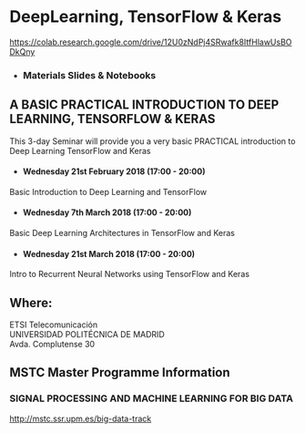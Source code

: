 
# DeepLearning, TensorFlow & Keras


https://colab.research.google.com/drive/12U0zNdPj4SRwafk8ItfHlawUsBODkQny


- ### Materials Slides & Notebooks ###

## A BASIC PRACTICAL INTRODUCTION TO DEEP LEARNING, TENSORFLOW & KERAS

This 3-day Seminar will provide you a very basic PRACTICAL introduction to Deep Learning TensorFlow and Keras



- #### Wednesday 21st February 2018 (17:00 - 20:00) <br>
Basic Introduction to Deep Learning and TensorFlow


- #### Wednesday 7th March 2018 (17:00 - 20:00)<br>
Basic Deep Learning Architectures in TensorFlow and Keras

- #### Wednesday 21st March 2018 (17:00 - 20:00)<br>
Intro to Recurrent Neural Networks using TensorFlow and Keras

## Where:<br>
ETSI Telecomunicación<br>
UNIVERSIDAD POLITÉCNICA DE MADRID<br>
Avda. Complutense 30<br>


## MSTC Master Programme Information
### SIGNAL PROCESSING AND MACHINE LEARNING FOR BIG DATA

http://mstc.ssr.upm.es/big-data-track

